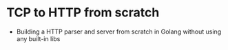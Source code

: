 # TCP to HTTP from scratch

- Building a HTTP parser and server from scratch in Golang without using any built-in libs
